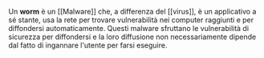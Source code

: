 Un __worm__ è un [[Malware]] che, a differenza del [[virus]], è un applicativo a sé stante, usa la rete per trovare vulnerabilità nei computer raggiunti e per diffondersi automaticamente.
Questi malware sfruttano le vulnerabilità di sicurezza per diffondersi e la loro diffusione non necessariamente dipende dal fatto di ingannare l'utente per farsi eseguire.